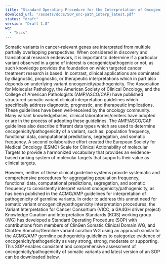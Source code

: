 ```yaml
---
title: "Standard Operating Procedure for the Interpretation of Oncogenicity/Pathogenicity of Somatic Variants"
download_url: "/assets/docs/SOP_onc-path_interp_latest.pdf"
status: "draft"
version: "Draft 1.8"
wg:
  - "kcis"
---
```

Somatic variants in cancer-relevant genes are interpreted from multiple partially overlapping perspectives. When considered in discovery and translational research endeavors, it is important to determine if a particular variant observed in a gene of interest is oncogenic/pathogenic or not, as such knowledge provides the foundation on which targeted cancer treatment research is based. In contrast, clinical applications are dominated by diagnostic, prognostic, or therapeutic interpretations which in part also depends on underlying variant oncogenicity/pathogenicity. The Association for Molecular Pathology, the American Society of Clinical Oncology, and the College of American Pathologists (AMP/ASCO/CAP) have published structured somatic variant clinical interpretation guidelines which specifically address diagnostic, prognostic, and therapeutic implications. These guidelines have been well-received by the oncology community. Many variant knowledgebases, clinical laboratories/centers have adopted or are in the process of adopting these guidelines. The AMP/ASCO/CAP guidelines also describe different data types which are used to determine oncogenicity/pathogenicity of a variant, such as: population frequency, functional data, computational predictions, segregation, and somatic frequency. A second collaborative effort created the European Society for Medical Oncology (ESMO) Scale for Clinical Actionability of molecular Targets to provide a harmonized vocabulary that provides an evidence-based ranking system of molecular targets that supports their value as clinical targets. 

However, neither of these clinical guideline systems provide systematic and comprehensive procedures for aggregating population frequency, functional data, computational predictions, segregation, and somatic frequency to consistently interpret variant oncogenicity/pathogenicity, as has been published in the ACMG/AMP guidelines for interpretation of pathogenicity of germline variants. In order to address this unmet need for somatic variant oncogenicity/pathogenicity interpretation procedures, the Variant Interpretation for Cancer Consortium (VICC, a GA4GH driver project) Knowledge Curation and Interpretation Standards (KCIS) working group (WG) has developed a Standard Operating Procedure (SOP) with contributions from members of ClinGen Somatic Clinical Domain WG, and ClinGen Somatic/Germline variant curation WG using an approach similar to the ACMG/AMP germline pathogenicity guidelines to categorize evidence of oncogenicity/pathogenicity as very strong, strong, moderate or supporting. This SOP enables consistent and comprehensive assessment of oncogenicity/pathogenicity of somatic variants and latest version of an SOP can be downloaded below.